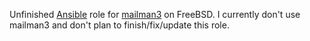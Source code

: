 Unfinished [Ansible](https://www.ansible.com/) role for [mailman3](http://docs.mailman3.org/) on FreeBSD. I currently don't use mailman3 and don't plan to finish/fix/update this role.
